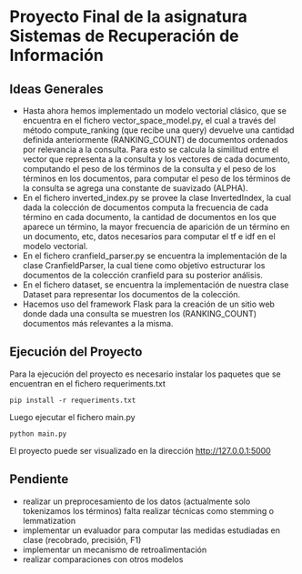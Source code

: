 # Proyecto Final de la asignatura Sistemas de Recuperación de Información

## Ideas Generales
- Hasta ahora hemos implementado un modelo vectorial clásico, que se encuentra en el fichero vector_space_model.py, el cual a través del método compute_ranking (que recibe una query) devuelve 
una cantidad definida anteriormente (RANKING_COUNT) de documentos ordenados por relevancia a la consulta.
Para esto se calcula la similitud entre el vector que representa a la consulta y los vectores de cada documento, computando el peso de los términos de la consulta y el peso de los términos en los documentos,
para computar el peso de los términos de la consulta se agrega una constante de suavizado (ALPHA).
- En el fichero inverted_index.py se provee la clase InvertedIndex, la cual dada la colección de documentos computa
la frecuencia de cada término en cada documento, la cantidad de documentos en los que aparece un término, la mayor frecuencia de aparición de un término en un documento, etc,
datos necesarios para computar el tf e idf en el modelo vectorial.
- En el fichero cranfield_parser.py se encuentra la implementación de la clase CranfieldParser, la cual tiene como objetivo estructurar los documentos de la colección cranfield para su posterior análisis.
- En el fichero dataset, se encuentra la implementación de nuestra clase Dataset para representar los documentos de la colección.
- Hacemos uso del framework Flask para la creación de un sitio web donde dada una consulta se muestren los (RANKING_COUNT) documentos más relevantes a la misma.


## Ejecución del Proyecto
Para la ejecución del proyecto es necesario instalar los paquetes que se encuentran
en el fichero requeriments.txt
```
pip install -r requeriments.txt
```

Luego ejecutar el fichero main.py
```
python main.py
```

El proyecto puede ser visualizado en la dirección http://127.0.0.1:5000



## Pendiente 
- realizar un preprocesamiento de los datos (actualmente solo tokenizamos los términos) falta realizar
técnicas como stemming o lemmatization
- implementar un evaluador para computar las medidas estudiadas en clase (recobrado, precisión, F1)
- implementar un mecanismo de retroalimentación
- realizar comparaciones con otros modelos


